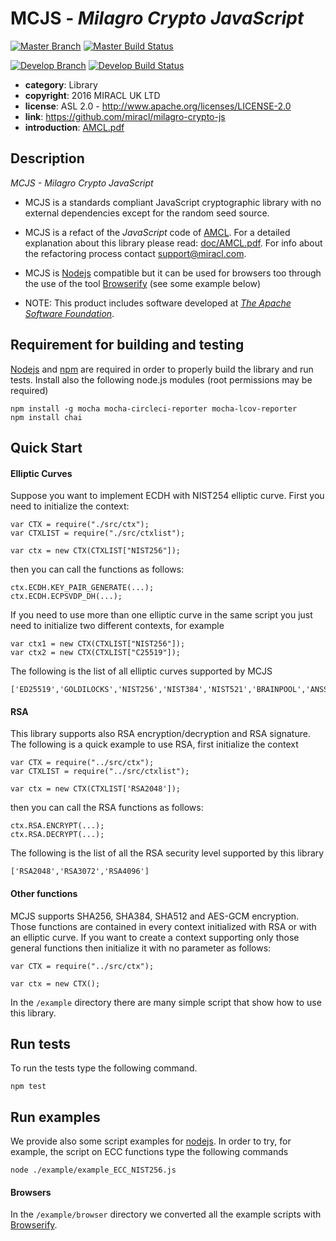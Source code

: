 # MCJS - *Milagro Crypto JavaScript*

[![Master Branch](https://img.shields.io/badge/-master:-gray.svg)](https://github.com/miracl/milagro-crypto-js/tree/master)
[![Master Build Status](https://secure.travis-ci.org/miracl/milagro-crypto-js.png?branch=master)](https://travis-ci.org/miracl/milagro-crypto-js?branch=master)

[![Develop Branch](https://img.shields.io/badge/-develop:-gray.svg)](https://github.com/miracl/milagro-crypto-js/tree/develop)
[![Develop Build Status](https://secure.travis-ci.org/miracl/milagro-crypto-js.png?branch=develop)](https://travis-ci.org/miracl/milagro-crypto-js?branch=develop)


* **category**:    Library
* **copyright**:   2016 MIRACL UK LTD
* **license**:     ASL 2.0 - http://www.apache.org/licenses/LICENSE-2.0
* **link**:        https://github.com/miracl/milagro-crypto-js
* **introduction**: [AMCL.pdf](doc/AMCL.pdf)

## Description

*MCJS - Milagro Crypto JavaScript*

* MCJS is a standards compliant JavaScript cryptographic library with no external dependencies except for the random seed source.

* MCJS is a refact of the *JavaScript* code of [AMCL](https://github.com/miracl/amcl). For a detailed explanation about this library please read: [doc/AMCL.pdf](doc/AMCL.pdf). For info about the refactoring process contact support@miracl.com.

* MCJS is [Nodejs](https://nodejs.org/en/) compatible but it can be used for browsers too through the use of the tool [Browserify](http://browserify.org/) (see some example below)

* NOTE: This product includes software developed at *[The Apache Software Foundation](http://www.apache.org/)*.

## Requirement for building and testing

[Nodejs](https://nodejs.org/en/) and [npm](https://www.npmjs.com/) are required in order to properly build the library and run tests. Install also the following node.js modules (root permissions may be required)
```
npm install -g mocha mocha-circleci-reporter mocha-lcov-reporter
npm install chai
```

## Quick Start
#### Elliptic Curves
Suppose you want to implement ECDH with NIST254 elliptic curve. First you need to initialize the context:

```
var CTX = require("./src/ctx");
var CTXLIST = require("./src/ctxlist");

var ctx = new CTX(CTXLIST["NIST256"]);
```
then you can call the functions as follows:
```
ctx.ECDH.KEY_PAIR_GENERATE(...);
ctx.ECDH.ECPSVDP_DH(...);
```
If you need to use more than one elliptic curve in the same script you just need to initialize two different contexts, for example
```
var ctx1 = new CTX(CTXLIST["NIST256"]);
var ctx2 = new CTX(CTXLIST["C25519"]);
```
The following is the list of all elliptic curves supported by MCJS
```
['ED25519','GOLDILOCKS','NIST256','NIST384','NIST521','BRAINPOOL','ANSSI','HIFIVE','C25519','C41417','MF254W','MF254E','MF254M','MF256W','MF256E','MF256M','MS255W','MS255E','MS255M','MS256W','MS256E','MS256M','BN254','BN254CX','BLS383'];
```
#### RSA
This library supports also RSA encryption/decryption and RSA signature. The following is a quick example to use RSA, first initialize the context
```
var CTX = require("../src/ctx");
var CTXLIST = require("../src/ctxlist");

var ctx = new CTX(CTXLIST['RSA2048']);
```
then you can call the RSA functions as follows:
```
ctx.RSA.ENCRYPT(...);
ctx.RSA.DECRYPT(...);
```
The following is the list of all the RSA security level supported by this library
```
['RSA2048','RSA3072','RSA4096']
```
#### Other functions
MCJS supports SHA256, SHA384, SHA512 and AES-GCM encryption. Those functions are contained in every context initialized with RSA or with an elliptic curve. If you want to create a context supporting only those general functions then initialize it with no parameter as follows:
```
var CTX = require("../src/ctx");

var ctx = new CTX();
```
In the `/example` directory there are many simple script that show how to use this library.

## Run tests
To run the tests type the following command.

```
npm test
```

## Run examples
We provide also some script examples for [nodejs](https://nodejs.org/en/). In order to try, for example, the script on ECC functions type the following commands
```
node ./example/example_ECC_NIST256.js
```
#### Browsers
In the `/example/browser` directory we converted all the example scripts with [Browserify](http://browserify.org/).